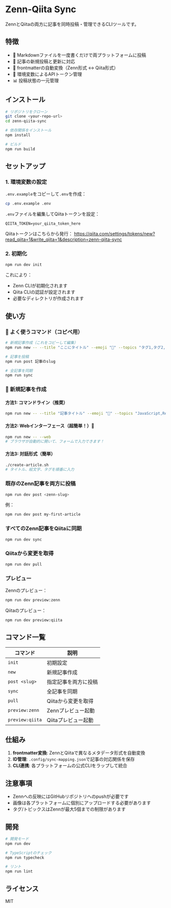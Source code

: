 # Zenn-Qiita Sync

ZennとQiitaの両方に記事を同時投稿・管理できるCLIツールです。

## 特徴

- 🚀 Markdownファイルを一度書くだけで両プラットフォームに投稿
- 🔄 記事の新規投稿と更新に対応
- 📝 frontmatterの自動変換（Zenn形式 ↔ Qiita形式）
- 🔐 環境変数によるAPIトークン管理
- 📊 投稿状態の一元管理

## インストール

```bash
# リポジトリをクローン
git clone <your-repo-url>
cd zenn-qiita-sync

# 依存関係をインストール
npm install

# ビルド
npm run build
```

## セットアップ

### 1. 環境変数の設定

`.env.example`をコピーして`.env`を作成：

```bash
cp .env.example .env
```

`.env`ファイルを編集してQiitaトークンを設定：

```env
QIITA_TOKEN=your_qiita_token_here
```

Qiitaトークンはこちらから発行：
https://qiita.com/settings/tokens/new?read_qiita=1&write_qiita=1&description=zenn-qiita-sync

### 2. 初期化

```bash
npm run dev init
```

これにより：
- Zenn CLIが初期化されます
- Qiita CLIの認証が設定されます
- 必要なディレクトリが作成されます

## 使い方

### 🎯 よく使うコマンド（コピペ用）

```bash
# 新規記事作成（これをコピーして編集）
npm run new -- --title "ここにタイトル" --emoji "📝" --topics "タグ1,タグ2,タグ3"

# 記事を投稿
npm run post 記事のslug

# 全記事を同期
npm run sync
```

### 📝 新規記事を作成

#### 方法1: コマンドライン（推奨）

```bash
npm run new -- --title "記事タイトル" --emoji "🚀" --topics "JavaScript,React"
```

#### 方法2: Webインターフェース（超簡単！）🌟

```bash
npm run new -- --web
# ブラウザが自動的に開いて、フォームで入力できます！
```

#### 方法3: 対話形式（簡単）

```bash
./create-article.sh
# タイトル、絵文字、タグを順番に入力
```

### 既存のZenn記事を両方に投稿

```bash
npm run dev post <zenn-slug>
```

例：
```bash
npm run dev post my-first-article
```

### すべてのZenn記事をQiitaに同期

```bash
npm run dev sync
```

### Qiitaから変更を取得

```bash
npm run dev pull
```

### プレビュー

Zennのプレビュー：
```bash
npm run dev preview:zenn
```

Qiitaのプレビュー：
```bash
npm run dev preview:qiita
```

## コマンド一覧

| コマンド | 説明 |
|---------|------|
| `init` | 初期設定 |
| `new` | 新規記事作成 |
| `post <slug>` | 指定記事を両方に投稿 |
| `sync` | 全記事を同期 |
| `pull` | Qiitaから変更を取得 |
| `preview:zenn` | Zennプレビュー起動 |
| `preview:qiita` | Qiitaプレビュー起動 |

## 仕組み

1. **frontmatter変換**: ZennとQiitaで異なるメタデータ形式を自動変換
2. **ID管理**: `.config/sync-mapping.json`で記事の対応関係を保存
3. **CLI連携**: 各プラットフォームの公式CLIをラップして統合

## 注意事項

- Zennへの反映にはGitHubリポジトリへのpushが必要です
- 画像は各プラットフォームに個別にアップロードする必要があります
- タグ/トピックスはZennが最大5個までの制限があります

## 開発

```bash
# 開発モード
npm run dev

# TypeScriptのチェック
npm run typecheck

# リント
npm run lint
```

## ライセンス

MIT